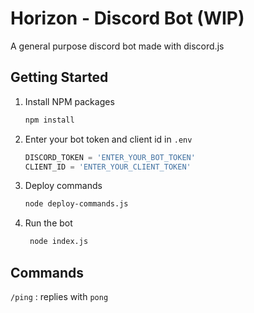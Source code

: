 # Horizon - Discord Bot (WIP)
A general purpose discord bot made with discord.js

## Getting Started
1. Install NPM packages
    ```sh
    npm install 
    ```
2. Enter your bot token and client id in `.env`
    ```js
    DISCORD_TOKEN = 'ENTER_YOUR_BOT_TOKEN'
    CLIENT_ID = 'ENTER_YOUR_CLIENT_TOKEN'
    ```
3. Deploy commands
   ```sh
   node deploy-commands.js
   ```

4. Run the bot
   ```sh
    node index.js
   ```

## Commands
`/ping` : replies with `pong`